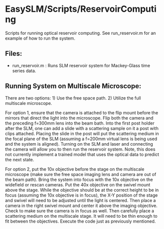 # EasySLM/Scripts/ReservoirComputing

Scripts for running optical reservoir computing. See run_reservoir.m for an example of how to run the system. 

<h2> Files: </br> </h2>
<ul>
    <li> run_reservoir.m : Runs SLM reservoir system for Mackey-Glass time series data. </li>
</ul>

<h2> Running System on Multiscale Microscope: </h2>

There are two options:
    1) Use the free space path.
    2) Utilize the full multiscale microscope.
    
For option 1, ensure that the camera is attached to the flip mount before the mirrors that direct the light into the microscope. Flip both the camera and the preceding f=300mm lens into the beam bath. Into the first post holder after the SLM, one can add a slide with a scattering sample on it a post with clips attached. Placing the slide in the post will put the scattering medium in the focal plane of the SLM (assuming a f=200mm virtual lens is being used and the system is aligned). Turning on the SLM and laser and connecting the camera will allow you to then run the reservoir system. Note, this does not currently implement a trained model that uses the optical data to predict the next state.

For option 2, put the 10x objective before the stage on the multiscale microscope (make sure the free space imaging lens and camera are out of the beam path). Bring the system into focus with the 10x objective on the widefield or rescan cameras. Put the 40x objective on the swivel mount above the stage. While the objective should be at the correct height to be in focus (assuming the 10x objective is in focus), the X-Y position of the stage and swivel will need to be adjusted until the light is centered. Then place a camera in the right swivel mount and center it above the imaging objective. Check to make sure the camera is in focus as well. Then carefully place a scattering medium on the multiscale stage. It will need to be thin enough to fit between the objectives. Execute the code just as previously mentioned.
